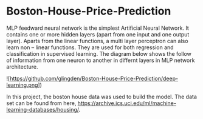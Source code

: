 # Boston-House-Price-Prediction
MLP feedward neural network is the simplest Artificial Neural Network. It  contains one or more hidden layers (apart from one input and one output layer). Aparts from the  linear functions, a multi layer perceptron can also learn non – linear functions. They are used for both regression and classification in supervised learning. The diagram below shows the follow of information from one neuron to another in differnt layers in MLP network architecture.

![https://github.com/glingden/Boston-House-Price-Prediction/deep-learning.png])


In this project, the boston house data was used to build the model. The data set can be found from here, https://archive.ics.uci.edu/ml/machine-learning-databases/housing/. 



